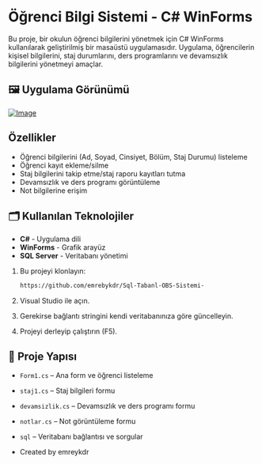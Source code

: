 
# Öğrenci Bilgi Sistemi - C# WinForms

Bu proje, bir okulun öğrenci bilgilerini yönetmek için C# WinForms kullanılarak geliştirilmiş bir masaüstü uygulamasıdır. Uygulama, öğrencilerin kişisel bilgilerini, staj durumlarını, ders programlarını ve devamsızlık bilgilerini yönetmeyi amaçlar.


## 🖼️ Uygulama Görünümü

[![Image](https://i.hizliresim.com/pmj26jf.png)](https://hizliresim.com/pmj26jf)



##  Özellikler

- Öğrenci bilgilerini (Ad, Soyad, Cinsiyet, Bölüm, Staj Durumu) listeleme
- Öğrenci kayıt ekleme/silme
- Staj bilgilerini takip etme/staj raporu kayıtları tutma
- Devamsızlık ve ders programı görüntüleme
- Not bilgilerine erişim

## 🗂️ Kullanılan Teknolojiler

- **C#** - Uygulama dili
- **WinForms** - Grafik arayüz
- **SQL Server** - Veritabanı yönetimi


1. Bu projeyi klonlayın:
   ```bash
   https://github.com/emrebykdr/Sql-Tabanl-OBS-Sistemi-

2. Visual Studio ile açın.

3. Gerekirse bağlantı stringini kendi veritabanınıza göre güncelleyin.

4. Projeyi derleyip çalıştırın (F5).

## 📁 Proje Yapısı

- `Form1.cs` – Ana form ve öğrenci listeleme
- `staj1.cs` – Staj bilgileri formu
- `devamsizlik.cs` – Devamsızlık ve ders programı formu
- `notlar.cs` – Not görüntüleme formu
- `sql` –  Veritabanı bağlantısı ve sorgular


- Created by emreykdr

